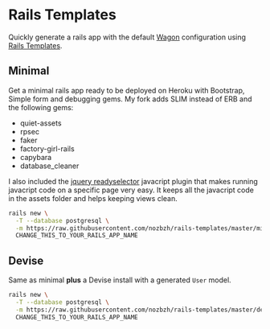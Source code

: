 # Rails Templates

Quickly generate a rails app with the default [Wagon](http://www.lewagon.org) configuration
using [Rails Templates](http://guides.rubyonrails.org/rails_application_templates.html).


## Minimal

Get a minimal rails app ready to be deployed on Heroku with Bootstrap, Simple form and
debugging gems.
My fork adds SLIM instead of ERB and the following gems:
* quiet-assets
* rpsec
* faker
* factory-girl-rails
* capybara
* database_cleaner

I also included the [jquery readyselector](https://github.com/Verba/jquery-readyselector) javacript plugin that makes running javacript code on a specific page very easy.
It keeps all the javacript code in the assets folder and helps keeping views clean.

```bash
rails new \
  -T --database postgresql \
  -m https://raw.githubusercontent.com/nozbzh/rails-templates/master/minimal.rb \
  CHANGE_THIS_TO_YOUR_RAILS_APP_NAME
```

## Devise

Same as minimal **plus** a Devise install with a generated `User` model.


```bash
rails new \
  -T --database postgresql \
  -m https://raw.githubusercontent.com/nozbzh/rails-templates/master/devise.rb \
  CHANGE_THIS_TO_YOUR_RAILS_APP_NAME
```
